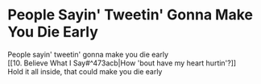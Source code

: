 # People Sayin' Tweetin' Gonna Make You Die Early

People sayin' tweetin' gonna make you die early  
[[10. Believe What I Say#^473acb|How 'bout have my heart hurtin'?]]  
Hold it all inside, that could make you die early
